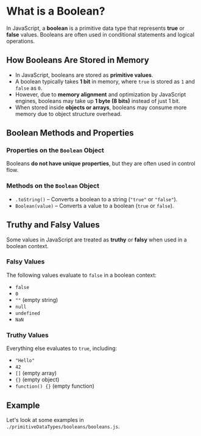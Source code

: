 # What is a Boolean?

In JavaScript, a **boolean** is a primitive data type that represents **true** or **false** values. Booleans are often used in conditional statements and logical operations.

## How Booleans Are Stored in Memory

- In JavaScript, booleans are stored as **primitive values**.
- A boolean typically takes **1 bit** in memory, where `true` is stored as `1` and `false` as `0`.
- However, due to **memory alignment** and optimization by JavaScript engines, booleans may take up **1 byte (8 bits)** instead of just 1 bit.
- When stored inside **objects or arrays**, booleans may consume more memory due to object structure overhead.

## Boolean Methods and Properties

### Properties on the `Boolean` Object
Booleans **do not have unique properties**, but they are often used in control flow.

### Methods on the `Boolean` Object
- `.toString()` – Converts a boolean to a string (`"true"` or `"false"`).
- `Boolean(value)` – Converts a value to a boolean (`true` or `false`).

## Truthy and Falsy Values
Some values in JavaScript are treated as **truthy** or **falsy** when used in a boolean context.

### Falsy Values
The following values evaluate to `false` in a boolean context:
- `false`
- `0`
- `""` (empty string)
- `null`
- `undefined`
- `NaN`

### Truthy Values
Everything else evaluates to `true`, including:
- `"Hello"`
- `42`
- `[]` (empty array)
- `{}` (empty object)
- `function() {}` (empty function)

## Example
Let's look at some examples in `./primitiveDataTypes/booleans/booleans.js`.
